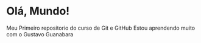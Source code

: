 # Olá, Mundo!
 Meu Primeiro repositorio do curso de Git e GitHub
 Estou aprendendo muito com o Gustavo Guanabara
 
